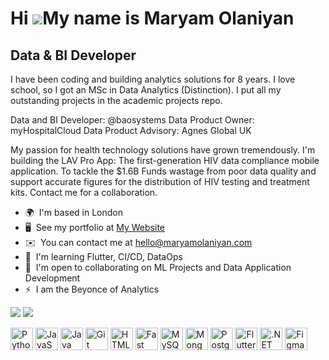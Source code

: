 Hi ![](https://user-images.githubusercontent.com/18350557/176309783-0785949b-9127-417c-8b55-ab5a4333674e.gif)My name is Maryam Olaniyan
=======================================================================================================================================

Data & BI Developer
-------------------

I have been coding and building analytics solutions for 8 years.
I love school, so I got an MSc in Data Analytics (Distinction). I put all my outstanding projects in the academic projects repo. 

Data and BI Developer: @baosystems 
Data Product Owner: myHospitalCloud 
Data Product Advisory: Agnes Global UK 

My passion for health technology solutions have grown tremendously. I'm building the LAV Pro App: The first-generation HIV data compliance mobile application. To tackle the $1.6B Funds wastage from poor data quality and support accurate figures for the distribution of HIV testing and treatment kits. Contact me for a collaboration.

*   🌍  I'm based in London
*   🖥️  See my portfolio at [My Website](http:///www.maryamolaniyan.com/portfolio)
*   ✉️  You can contact me at [hello@maryamolaniyan.com](mailto:hello@maryamolaniyan.com)
*   🧠  I'm learning Flutter, CI/CD, DataOps
*   🤝  I'm open to collaborating on ML Projects and Data Application Development
*   ⚡  I am the Beyonce of Analytics

<a href="https://www.github.com/theMaryamO" target="_blank" rel="noreferrer"><img
                  src="https://img.shields.io/github/followers/theMaryamO?logo=github&style=for-the-badge&color=0891b2&labelColor=1c1917" /></a>  <a href="https://www.twitter.com/TheMaryamO" target="_blank" rel="noreferrer"><img
                  src="https://img.shields.io/twitter/follow/TheMaryamO?logo=twitter&style=for-the-badge&color=0891b2&labelColor=1c1917"
                /></a>
                
 <p>               
<p align="left">
<a href="https://www.python.org/" target="_blank" rel="noreferrer"><img src="https://raw.githubusercontent.com/danielcranney/readme-generator/main/public/icons/skills/python-colored.svg" width="36" height="36" alt="Python" /></a>
<a href="https://developer.mozilla.org/en-US/docs/Web/JavaScript" target="_blank" rel="noreferrer"><img src="https://raw.githubusercontent.com/danielcranney/readme-generator/main/public/icons/skills/javascript-colored.svg" width="36" height="36" alt="JavaScript" /></a>
<a href="https://www.oracle.com/java/" target="_blank" rel="noreferrer"><img src="https://raw.githubusercontent.com/danielcranney/readme-generator/main/public/icons/skills/java-colored.svg" width="36" height="36" alt="Java" /></a>
<a href="https://git-scm.com/" target="_blank" rel="noreferrer"><img src="https://raw.githubusercontent.com/danielcranney/readme-generator/main/public/icons/skills/git-colored.svg" width="36" height="36" alt="Git" /></a>
<a href="https://developer.mozilla.org/en-US/docs/Glossary/HTML5" target="_blank" rel="noreferrer"><img src="https://raw.githubusercontent.com/danielcranney/readme-generator/main/public/icons/skills/html5-colored.svg" width="36" height="36" alt="HTML5" /></a>
<a href="https://fastapi.tiangolo.com/" target="_blank" rel="noreferrer"><img src="https://raw.githubusercontent.com/danielcranney/readme-generator/main/public/icons/skills/fastapi-colored.svg" width="36" height="36" alt="Fast API" /></a>
<a href="https://www.mysql.com/" target="_blank" rel="noreferrer"><img src="https://raw.githubusercontent.com/danielcranney/readme-generator/main/public/icons/skills/mysql-colored.svg" width="36" height="36" alt="MySQL" /></a>
<a href="https://www.mongodb.com/" target="_blank" rel="noreferrer"><img src="https://raw.githubusercontent.com/danielcranney/readme-generator/main/public/icons/skills/mongodb-colored.svg" width="36" height="36" alt="MongoDB" /></a>
<a href="https://www.postgresql.org/" target="_blank" rel="noreferrer"><img src="https://raw.githubusercontent.com/danielcranney/readme-generator/main/public/icons/skills/postgresql-colored.svg" width="36" height="36" alt="PostgreSQL" /></a>
<a href="https://flutter.dev/" target="_blank" rel="noreferrer"><img src="https://raw.githubusercontent.com/danielcranney/readme-generator/main/public/icons/skills/flutter-colored.svg" width="36" height="36" alt="Flutter" /></a>
<a href="https://dotnet.microsoft.com/en-us/" target="_blank" rel="noreferrer"><img src="https://raw.githubusercontent.com/danielcranney/readme-generator/main/public/icons/skills/dot-net-colored.svg" width="36" height="36" alt=".NET" /></a>
<a href="https://www.figma.com/" target="_blank" rel="noreferrer"><img src="https://raw.githubusercontent.com/danielcranney/readme-generator/main/public/icons/skills/figma-colored.svg" width="36" height="36" alt="Figma" /></a>
</p>

